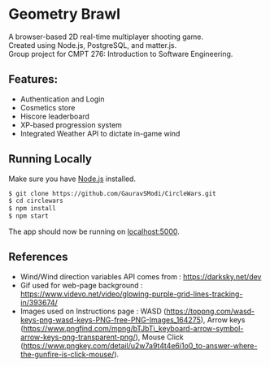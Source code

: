 # Geometry Brawl
A browser-based 2D real-time multiplayer shooting game.  
Created using Node.js, PostgreSQL, and matter.js.  
Group project for CMPT 276: Introduction to Software Engineering.  

## Features:
* Authentication and Login
* Cosmetics store
* Hiscore leaderboard
* XP-based progression system
* Integrated Weather API to dictate in-game wind

## Running Locally

Make sure you have [Node.js](http://nodejs.org/) installed.

```sh
$ git clone https://github.com/GauravSModi/CircleWars.git
$ cd circlewars
$ npm install
$ npm start
```

The app should now be running on [localhost:5000](http://localhost:5000/).

## References

- Wind/Wind direction variables API comes from : https://darksky.net/dev
- Gif used for web-page background : https://www.videvo.net/video/glowing-purple-grid-lines-tracking-in/393674/
- Images used on Instructions page : WASD (https://toppng.com/wasd-keys-png-wasd-keys-PNG-free-PNG-Images_164275), Arrow keys (https://www.pngfind.com/mpng/bTJbTi_keyboard-arrow-symbol-arrow-keys-png-transparent-png/), Mouse Click (https://www.pngkey.com/detail/u2w7a9t4t4e6i1o0_to-answer-where-the-gunfire-is-click-mouse/). 
